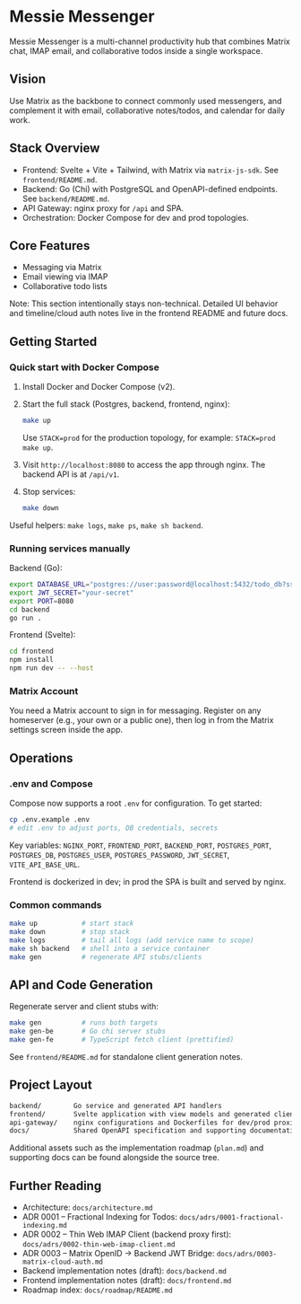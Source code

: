 # Messie Messenger

Messie Messenger is a multi-channel productivity hub that combines Matrix chat, IMAP email, and collaborative todos inside a single workspace.

## Vision

Use Matrix as the backbone to connect commonly used messengers, and complement it with email, collaborative notes/todos, and calendar for daily work.

## Stack Overview

- Frontend: Svelte + Vite + Tailwind, with Matrix via `matrix-js-sdk`. See `frontend/README.md`.
- Backend: Go (Chi) with PostgreSQL and OpenAPI-defined endpoints. See `backend/README.md`.
- API Gateway: nginx proxy for `/api` and SPA.
- Orchestration: Docker Compose for dev and prod topologies.

## Core Features

- Messaging via Matrix
- Email viewing via IMAP
- Collaborative todo lists

Note: This section intentionally stays non-technical. Detailed UI behavior and timeline/cloud auth notes live in the frontend README and future docs.

## Getting Started

### Quick start with Docker Compose

1. Install Docker and Docker Compose (v2).
2. Start the full stack (Postgres, backend, frontend, nginx):

   ```bash
   make up
   ```

   Use `STACK=prod` for the production topology, for example: `STACK=prod make up`.
3. Visit `http://localhost:8080` to access the app through nginx. The backend API is at `/api/v1`.
4. Stop services:

   ```bash
   make down
   ```

Useful helpers: `make logs`, `make ps`, `make sh backend`.

### Running services manually

Backend (Go):

```bash
export DATABASE_URL="postgres://user:password@localhost:5432/todo_db?sslmode=disable"
export JWT_SECRET="your-secret"
export PORT=8080
cd backend
go run .
```

Frontend (Svelte):

```bash
cd frontend
npm install
npm run dev -- --host
```

### Matrix Account

You need a Matrix account to sign in for messaging. Register on any homeserver (e.g., your own or a public one), then log in from the Matrix settings screen inside the app.

## Operations

### .env and Compose

Compose now supports a root `.env` for configuration. To get started:

```bash
cp .env.example .env
# edit .env to adjust ports, DB credentials, secrets
```

Key variables: `NGINX_PORT`, `FRONTEND_PORT`, `BACKEND_PORT`, `POSTGRES_PORT`, `POSTGRES_DB`, `POSTGRES_USER`, `POSTGRES_PASSWORD`, `JWT_SECRET`, `VITE_API_BASE_URL`.

Frontend is dockerized in dev; in prod the SPA is built and served by nginx.

### Common commands

```bash
make up           # start stack
make down         # stop stack
make logs         # tail all logs (add service name to scope)
make sh backend   # shell into a service container
make gen          # regenerate API stubs/clients
```

## API and Code Generation

Regenerate server and client stubs with:

```bash
make gen          # runs both targets
make gen-be       # Go chi server stubs
make gen-fe       # TypeScript fetch client (prettified)
```

See `frontend/README.md` for standalone client generation notes.

## Project Layout

```txt
backend/        Go service and generated API handlers
frontend/       Svelte application with view models and generated client
api-gateway/    nginx configurations and Dockerfiles for dev/prod proxies
docs/           Shared OpenAPI specification and supporting documentation
```

Additional assets such as the implementation roadmap (`plan.md`) and supporting docs can be found alongside the source tree.

## Further Reading

- Architecture: `docs/architecture.md`
- ADR 0001 – Fractional Indexing for Todos: `docs/adrs/0001-fractional-indexing.md`
- ADR 0002 – Thin Web IMAP Client (backend proxy first): `docs/adrs/0002-thin-web-imap-client.md`
- ADR 0003 – Matrix OpenID → Backend JWT Bridge: `docs/adrs/0003-matrix-cloud-auth.md`
- Backend implementation notes (draft): `docs/backend.md`
- Frontend implementation notes (draft): `docs/frontend.md`
- Roadmap index: `docs/roadmap/README.md`
